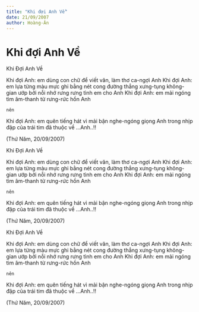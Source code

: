 ```yaml
---
title: "Khi đợi Anh Về"
date: 21/09/2007
author: Hoàng-Ân
---
```


# Khi đợi Anh Về

Khi Đợi Anh Về

Khi đợi Anh:
    em dùng con chữ
    để
    viết văn, làm thơ
    ca-ngợi Anh
Khi đợi Anh:
    em lựa từng
    màu mực
    ghi bằng
    nét cong
    đường thẳng
    xưng-tụng
    không-gian
        ướp bởi
    nỗi nhớ rưng rưng
    tình em
        cho Anh
Khi đợi Anh:
    em mải
        ngóng tìm
    âm-thanh từ
        rưng-rức hồn Anh
   
    nên
Khi đợi Anh:
    em quên tiếng hát
    vì mải bận
    nghe-ngóng
        giọng Anh
    trong
    nhịp đập
    của
        trái tim
        đã
        thuộc về
...Anh..!!

(Thứ Năm, 20/09/2007)

Khi Đợi Anh Về

Khi đợi Anh:
    em dùng con chữ
    để
    viết văn, làm thơ
    ca-ngợi Anh
Khi đợi Anh:
    em lựa từng
    màu mực
    ghi bằng
    nét cong
    đường thẳng
    xưng-tụng
    không-gian
        ướp bởi
    nỗi nhớ rưng rưng
    tình em
        cho Anh
Khi đợi Anh:
    em mải
        ngóng tìm
    âm-thanh từ
        rưng-rức hồn Anh
   
    nên
Khi đợi Anh:
    em quên tiếng hát
    vì mải bận
    nghe-ngóng
        giọng Anh
    trong
    nhịp đập
    của
        trái tim
        đã
        thuộc về
...Anh..!!

(Thứ Năm, 20/09/2007)

Khi Đợi Anh Về

Khi đợi Anh:
    em dùng con chữ
    để
    viết văn, làm thơ
    ca-ngợi Anh
Khi đợi Anh:
    em lựa từng
    màu mực
    ghi bằng
    nét cong
    đường thẳng
    xưng-tụng
    không-gian
        ướp bởi
    nỗi nhớ rưng rưng
    tình em
        cho Anh
Khi đợi Anh:
    em mải
        ngóng tìm
    âm-thanh từ
        rưng-rức hồn Anh
   
    nên
Khi đợi Anh:
    em quên tiếng hát
    vì mải bận
    nghe-ngóng
        giọng Anh
    trong
    nhịp đập
    của
        trái tim
        đã
        thuộc về
...Anh..!!

(Thứ Năm, 20/09/2007)
